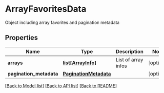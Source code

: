 # ArrayFavoritesData

Object including array favorites and pagination metadata

## Properties
Name | Type | Description | Notes
------------ | ------------- | ------------- | -------------
**arrays** | [**list[ArrayInfo]**](ArrayInfo.md) | List of array infos | [optional] 
**pagination_metadata** | [**PaginationMetadata**](PaginationMetadata.md) |  | [optional] 

[[Back to Model list]](../README.md#documentation-for-models) [[Back to API list]](../README.md#documentation-for-api-endpoints) [[Back to README]](../README.md)


